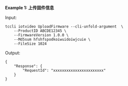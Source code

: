 **Example 1: 上传固件信息**



Input: 

```
tccli iotvideo UploadFirmware --cli-unfold-argument  \
    --ProductID ABCDE12345 \
    --FirmwareVersion 1.0.0 \
    --Md5sum hfshfspodkoiwuidoiwjcuie \
    --FileSize 1024
```

Output: 
```
{
    "Response": {
        "RequestId": "xxxxxxxxxxxxxxxxxxxxxxx"
    }
}
```

